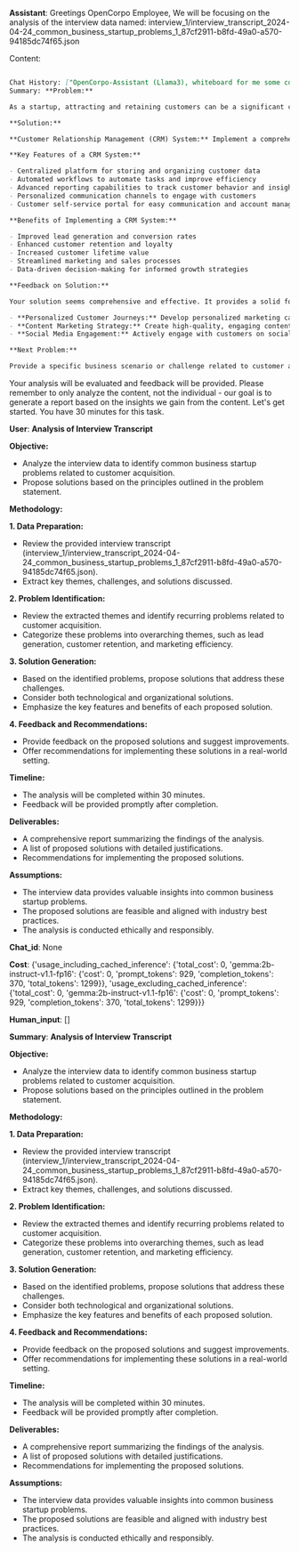**Assistant**: Greetings OpenCorpo Employee, We will be focusing on the analysis of the interview data named: interview_1/interview_transcript_2024-04-24_common_business_startup_problems_1_87cf2911-b8fd-49a0-a570-94185dc74f65.json 


 Content: 

 ```md

 Chat History: ["OpenCorpo-Assistant (Llama3), whiteboard for me some common business startup problems. Propose a solution for customer acquisition. I will evaluate your answers and give my feedback, then propose a problem to you. You will answer and I will evaluate. Let's now begin. You have 30 minutes.", '**Problem:**\n\nAs a startup, attracting and retaining customers can be a significant challenge. Many businesses struggle with inconsistent customer acquisition, leading to decreased sales and growth.\n\n**Solution:**\n\n**Customer Relationship Management (CRM) System:** Implement a comprehensive CRM system to track and manage customer interactions across all touchpoints. Use tools like lead management, opportunity tracking, and customer relationship mapping to identify and nurture potential customers.\n\n**Key Features of a CRM System:**\n\n- Centralized platform for storing and organizing customer data\n- Automated workflows to automate tasks and improve efficiency\n- Advanced reporting capabilities to track customer behavior and insights\n- Personalized communication channels to engage with customers\n- Customer self-service portal for easy communication and account management\n\n**Benefits of Implementing a CRM System:**\n\n- Improved lead generation and conversion rates\n- Enhanced customer retention and loyalty\n- Increased customer lifetime value\n- Streamlined marketing and sales processes\n- Data-driven decision-making for informed growth strategies\n\n**Feedback on Solution:**\n\nYour solution seems comprehensive and effective. It provides a solid foundation for improving customer acquisition. However, it would be helpful to consider the following:\n\n- **Personalized Customer Journeys:** Develop personalized marketing campaigns and content based on customer preferences and behavior.\n- **Content Marketing Strategy:** Create high-quality, engaging content that resonates with potential customers and establishes thought leadership.\n- **Social Media Engagement:** Actively engage with customers on social media platforms to build relationships and foster loyalty.\n\n**Next Problem:**\n\nProvide a specific business scenario or challenge related to customer acquisition, and I will offer a solution based on the principles outlined above.'] 
 Summary: **Problem:**

As a startup, attracting and retaining customers can be a significant challenge. Many businesses struggle with inconsistent customer acquisition, leading to decreased sales and growth.

**Solution:**

**Customer Relationship Management (CRM) System:** Implement a comprehensive CRM system to track and manage customer interactions across all touchpoints. Use tools like lead management, opportunity tracking, and customer relationship mapping to identify and nurture potential customers.

**Key Features of a CRM System:**

- Centralized platform for storing and organizing customer data
- Automated workflows to automate tasks and improve efficiency
- Advanced reporting capabilities to track customer behavior and insights
- Personalized communication channels to engage with customers
- Customer self-service portal for easy communication and account management

**Benefits of Implementing a CRM System:**

- Improved lead generation and conversion rates
- Enhanced customer retention and loyalty
- Increased customer lifetime value
- Streamlined marketing and sales processes
- Data-driven decision-making for informed growth strategies

**Feedback on Solution:**

Your solution seems comprehensive and effective. It provides a solid foundation for improving customer acquisition. However, it would be helpful to consider the following:

- **Personalized Customer Journeys:** Develop personalized marketing campaigns and content based on customer preferences and behavior.
- **Content Marketing Strategy:** Create high-quality, engaging content that resonates with potential customers and establishes thought leadership.
- **Social Media Engagement:** Actively engage with customers on social media platforms to build relationships and foster loyalty.

**Next Problem:**

Provide a specific business scenario or challenge related to customer acquisition, and I will offer a solution based on the principles outlined above. 
``` 


 Your analysis will be evaluated and feedback will be provided. Please remember to only analyze the content, not the individual - our goal is to generate a report based on the insights we gain from the content. Let's get started. You have 30 minutes for this task.

**User**: **Analysis of Interview Transcript**

**Objective:**
- Analyze the interview data to identify common business startup problems related to customer acquisition.
- Propose solutions based on the principles outlined in the problem statement.

**Methodology:**

**1. Data Preparation:**
- Review the provided interview transcript (interview_1/interview_transcript_2024-04-24_common_business_startup_problems_1_87cf2911-b8fd-49a0-a570-94185dc74f65.json).
- Extract key themes, challenges, and solutions discussed.

**2. Problem Identification:**
- Review the extracted themes and identify recurring problems related to customer acquisition.
- Categorize these problems into overarching themes, such as lead generation, customer retention, and marketing efficiency.

**3. Solution Generation:**
- Based on the identified problems, propose solutions that address these challenges.
- Consider both technological and organizational solutions.
- Emphasize the key features and benefits of each proposed solution.

**4. Feedback and Recommendations:**
- Provide feedback on the proposed solutions and suggest improvements.
- Offer recommendations for implementing these solutions in a real-world setting.

**Timeline:**

- The analysis will be completed within 30 minutes.
- Feedback will be provided promptly after completion.

**Deliverables:**

- A comprehensive report summarizing the findings of the analysis.
- A list of proposed solutions with detailed justifications.
- Recommendations for implementing the proposed solutions.

**Assumptions:**

- The interview data provides valuable insights into common business startup problems.
- The proposed solutions are feasible and aligned with industry best practices.
- The analysis is conducted ethically and responsibly.

**Chat_id**: None

**Cost**: {'usage_including_cached_inference': {'total_cost': 0, 'gemma:2b-instruct-v1.1-fp16': {'cost': 0, 'prompt_tokens': 929, 'completion_tokens': 370, 'total_tokens': 1299}}, 'usage_excluding_cached_inference': {'total_cost': 0, 'gemma:2b-instruct-v1.1-fp16': {'cost': 0, 'prompt_tokens': 929, 'completion_tokens': 370, 'total_tokens': 1299}}}

**Human_input**: []

**Summary**: **Analysis of Interview Transcript**

**Objective:**
- Analyze the interview data to identify common business startup problems related to customer acquisition.
- Propose solutions based on the principles outlined in the problem statement.

**Methodology:**

**1. Data Preparation:**
- Review the provided interview transcript (interview_1/interview_transcript_2024-04-24_common_business_startup_problems_1_87cf2911-b8fd-49a0-a570-94185dc74f65.json).
- Extract key themes, challenges, and solutions discussed.

**2. Problem Identification:**
- Review the extracted themes and identify recurring problems related to customer acquisition.
- Categorize these problems into overarching themes, such as lead generation, customer retention, and marketing efficiency.

**3. Solution Generation:**
- Based on the identified problems, propose solutions that address these challenges.
- Consider both technological and organizational solutions.
- Emphasize the key features and benefits of each proposed solution.

**4. Feedback and Recommendations:**
- Provide feedback on the proposed solutions and suggest improvements.
- Offer recommendations for implementing these solutions in a real-world setting.

**Timeline:**

- The analysis will be completed within 30 minutes.
- Feedback will be provided promptly after completion.

**Deliverables:**

- A comprehensive report summarizing the findings of the analysis.
- A list of proposed solutions with detailed justifications.
- Recommendations for implementing the proposed solutions.

**Assumptions:**

- The interview data provides valuable insights into common business startup problems.
- The proposed solutions are feasible and aligned with industry best practices.
- The analysis is conducted ethically and responsibly.


